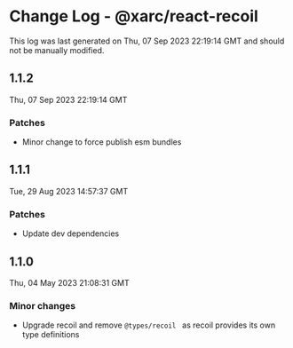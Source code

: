 # Change Log - @xarc/react-recoil

This log was last generated on Thu, 07 Sep 2023 22:19:14 GMT and should not be manually modified.

## 1.1.2
Thu, 07 Sep 2023 22:19:14 GMT

### Patches

- Minor change to force publish esm bundles

## 1.1.1
Tue, 29 Aug 2023 14:57:37 GMT

### Patches

- Update dev dependencies

## 1.1.0
Thu, 04 May 2023 21:08:31 GMT

### Minor changes

- Upgrade recoil and remove `@types/recoil ` as recoil provides its own type definitions

